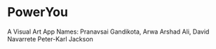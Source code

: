# PowerYou
A Visual Art App
Names: Pranavsai Gandikota, Arwa Arshad Ali, David Navarrete Peter-Karl Jackson

